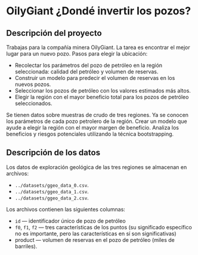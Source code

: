 # OilyGiant ¿Dondé invertir los pozos?

## Descripción del proyecto

Trabajas para la compañía minera OilyGiant. La tarea es encontrar el mejor lugar para un nuevo pozo.
Pasos para elegir la ubicación:
- Recolectar los parámetros del pozo de petróleo en la región seleccionada: calidad
del petróleo y volumen de reservas.
- Construir un modelo para predecir el volumen de reservas en los nuevos pozos.
- Seleccionar los pozos de petróleo con los valores estimados más altos.
- Elegir la región con el mayor beneficio total para los pozos de petróleo
seleccionados.

Se tienen datos sobre muestras de crudo de tres regiones. Ya se conocen los parámetros de cada pozo petrolero de la región. Crear un modelo que ayude a elegir la región con el mayor margen de beneficio. Analiza los beneficios y riesgos potenciales utilizando la técnica bootstrapping.

## Descripción de los datos

Los datos de exploración geológica de las tres regiones se almacenan en archivos:
- `../datasets/ggeo_data_0.csv`. 
- `../datasets/ggeo_data_1.csv`. 
- `../datasets/ggeo_data_2.csv`. 
  
Los archivos contienen las siguientes columnas:
- `id` — identificador único de pozo de petróleo
- `f0`, `f1`, `f2` — tres características de los puntos (su significado específico no es importante, pero las características en sí son significativas)
- product — volumen de reservas en el pozo de petróleo (miles de barriles).